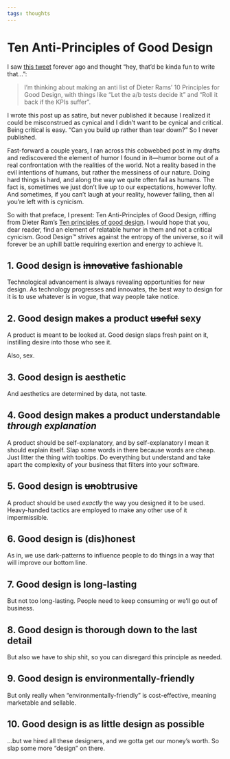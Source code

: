 ```yaml
---
tags: thoughts
---
```


# Ten Anti-Principles of Good Design

I saw [this tweet](https://twitter.com/johnnie/status/1030488024906313728?s=12) forever ago and thought “hey, that’d be kinda fun to write that...”:

> I’m thinking about making an anti list of Dieter Rams’ 10 Principles for Good Design, with things like “Let the a/b tests decide it” and “Roll it back if the KPIs suffer”.

I wrote this post up as satire, but never published it because I realized it could be misconstrued as cynical and I didn’t want to be cynical and critical. Being critical is easy. “Can you build up rather than tear down?” So I never published. 

Fast-forward a couple years, I ran across this cobwebbed post in my drafts and rediscovered the element of humor I found in it—humor borne out of a real confrontation with the realities of the world. Not a reality based in the evil intentions of humans, but rather the messiness of our nature. Doing hard things is hard, and along the way we quite often fail as humans. The fact is, sometimes we just don’t live up to our expectations, however lofty. And sometimes, if you can’t laugh at your reality, however failing, then all you’re left with is cynicism.

So with that preface, I present: Ten Anti-Principles of Good Design, riffing from Dieter Ram’s [Ten principles of good design](https://www.vitsoe.com/us/about/good-design). I would hope that you, dear reader, find an element of relatable humor in them and not a critical cynicism. Good Design™ strives against the entropy of the universe, so it will forever be an uphill battle requiring exertion and energy to achieve It.

## 1. Good design is ~~innovative~~ fashionable

Technological advancement is always revealing opportunities for new design. As technology progresses and innovates, the best way to design for it is to use whatever is in vogue, that way people take notice.

## 2. Good design makes a product ~~useful~~ sexy

A product is meant to be looked at. Good design slaps fresh paint on it, instilling desire into those who see it. 

Also, sex.

## 3. Good design is aesthetic

And aesthetics are determined by data, not taste. 

## 4. Good design makes a product understandable _through explanation_

A product should be self-explanatory, and by self-explanatory I mean it should explain itself. Slap some words in there because words are cheap. Just litter the thing with tooltips. Do everything but understand and take apart the complexity of your business that filters into your software.

## 5. Good design is ~~un~~obtrusive

A product should be used _exactly_ the way you designed it to be used. Heavy-handed tactics are employed to make any other use of it impermissible.

## 6. Good design is (dis)honest

As in, we use dark-patterns to influence people to do things in a way that will improve our bottom line.

## 7. Good design is long-lasting

But not too long-lasting. People need to keep consuming or we’ll go out of business.

## 8. Good design is thorough down to the last detail

But also we have to ship shit, so you can disregard this principle as needed.

## 9. Good design is environmentally-friendly

But only really when “environmentally-friendly” is cost-effective, meaning marketable and sellable.

## 10. Good design is as little design as possible

...but we hired all these designers, and we gotta get our money’s worth. So slap some more “design” on there.

